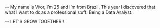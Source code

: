 -- My name is Vitor, I’m 25 and I’m from Brazil. This year I discovered that what I want to do as a professional stuff: Being a Data Analyst.

-- LET'S GROW TOGETHER!!
<!---
vitoryago/vitoryago is a ✨ special ✨ repository because its `README.md` (this file) appears on your GitHub profile.
You can click the Preview link to take a look at your changes.
--->

